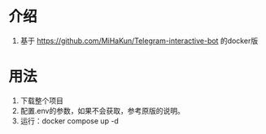 # 介绍
1. 基于 https://github.com/MiHaKun/Telegram-interactive-bot⁠ 的docker版


# 用法
1. 下载整个项目
2. 配置.env的参数，如果不会获取，参考原版的说明。
3. 运行：docker compose up -d
